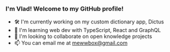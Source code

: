 ### I'm Vlad! Welcome to my GitHub profile!

- 🛠️ I'm currently working on my custom dictionary app, Dictus
- 🔬 I'm learning web dev with TypeScript, React and GraphQL
- 🌱 I'm looking to collaborate on open knowledge projects
- 📫 You can email me at [mewwbox@gmail.com](mailto:mewwbox@gmail.com)
